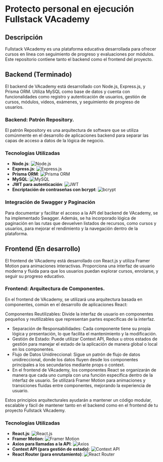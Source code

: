 # Protecto personal en ejecución Fullstack VAcademy

## Descripción

Fullstack VAcademy es una plataforma educativa desarrollada para ofrecer cursos en línea con seguimiento de progreso y evaluaciones por módulos. Este repositorio contiene tanto el backend como el frontend del proyecto.

## Backend (Terminado)

El backend de VAcademy está desarrollado con Node.js, Express.js, y Prisma ORM. Utiliza MySQL como base de datos y cuenta con funcionalidades como registro y autenticación de usuarios, gestión de cursos, módulos, videos, exámenes, y seguimiento de progreso de usuarios.

### Backend: Patrón Repository.

El patrón Repository es una arquitectura de software que se utiliza comúnmente en el desarrollo de aplicaciones backend para separar las capas de acceso a datos de la lógica de negocio. 

### Tecnologías Utilizadas

- **Node.js**: ![Node.js](https://img.shields.io/badge/Node.js-339933?logo=node.js&logoColor=white)
- **Express.js**: ![Express.js](https://img.shields.io/badge/Express.js-000000?logo=express&logoColor=white)
- **Prisma ORM**: ![Prisma ORM](https://img.shields.io/badge/Prisma-2D3748?logo=prisma&logoColor=white)
- **MySQL**: ![MySQL](https://img.shields.io/badge/MySQL-4479A1?logo=mysql&logoColor=white)
- **JWT para autenticación**: ![JWT](https://img.shields.io/badge/JWT-000000?logo=jsonwebtokens&logoColor=white)
- **Encriptación de contraseñas con bcrypt**: ![bcrypt](https://img.shields.io/badge/bcrypt-007396?logo=npm&logoColor=white)

### Integración de Swagger y Paginación

Para documentar y facilitar el acceso a la API del backend de VAcademy, se ha implementado Swagger. Además, se ha incorporado lógica de paginación en las rutas que devuelven listados de recursos, como cursos y usuarios, para mejorar el rendimiento y la navegación dentro de la plataforma.

## Frontend (En desarrollo)

El frontend de VAcademy está desarrollado con React.js y utiliza Framer Motion para animaciones interactivas. Proporciona una interfaz de usuario moderna y fluida para que los usuarios puedan explorar cursos, enrolarse, y seguir su progreso educativo.

### Frontend: Arquitectura de Componentes.

En el frontend de VAcademy, se utilizará una arquitectura basada en componentes, común en el desarrollo de aplicaciones React:

Componentes Reutilizables: Divide la interfaz de usuario en componentes pequeños y reutilizables que representan partes específicas de la interfaz.
- Separación de Responsabilidades: Cada componente tiene su propia lógica y presentación, lo que facilita el mantenimiento y la modificación.
- Gestión de Estado: Puede utilizar Context API, Redux u otros estados de gestión para manejar el estado de la aplicación de manera global o local en los componentes.
- Flujo de Datos Unidireccional: Sigue un patrón de flujo de datos unidireccional, donde los datos fluyen desde los componentes principales a los secundarios mediante props o context.
- En el frontend de VAcademy, los componentes React se organizarán de manera que cada uno cumpla con una función específica dentro de la interfaz de usuario. Se utilizará Framer Motion para animaciones y transiciones fluidas entre componentes, mejorando la experiencia de usuario.

Estos principios arquitecturales ayudarán a mantener un código modular, escalable y fácil de mantener tanto en el backend como en el frontend de tu proyecto Fullstack VAcademy.

### Tecnologías Utilizadas

- **React.js**: ![React.js](https://img.shields.io/badge/React.js-61DAFB?logo=react&logoColor=white)
- **Framer Motion**: ![Framer Motion](https://img.shields.io/badge/Framer_Motion-0055FF?logo=framer&logoColor=white)
- **Axios para llamadas a la API**: ![Axios](https://img.shields.io/badge/Axios-0095D5?logo=axios&logoColor=white)
- **Context API (para gestión de estado)**: ![Context API](https://img.shields.io/badge/Context_API-3178C6?logo=react&logoColor=white)
- **React Router (para enrutamiento)**: ![React Router](https://img.shields.io/badge/React_Router-CA4245?logo=reactrouter&logoColor=white)